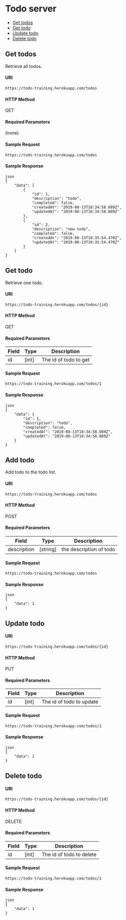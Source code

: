 # Todo server

* [Get todos](https://github.com/Viacheslav-Filipenko/server-todo#get-todos)
* [Get todo](https://github.com/Viacheslav-Filipenko/server-todo#get-todo)
* [Update todo](https://github.com/Viacheslav-Filipenko/server-todo#update-todo)
* [Delete todo](https://github.com/Viacheslav-Filipenko/server-todo#delete-todo)

## Get todos

Retrieve all todos.

#### URI

```
https://todo-training.herokuapp.com/todos
```

#### HTTP Method

GET

#### Required Parameters

(none)

#### Sample Request

```
https://todo-training.herokuapp.com/todos
```

#### Sample Response

```
json
{
    "data": [
        {
            "id": 1,
            "description": "todo",
            "completed": false,
            "createdAt": "2019-08-13T10:34:58.089Z",
            "updatedAt": "2019-08-13T10:34:58.089Z"
        },
        {
            "id": 2,
            "description": "new todo",
            "completed": false,
            "createdAt": "2019-08-13T10:35:54.470Z",
            "updatedAt": "2019-08-13T10:35:54.470Z"
        }
    ]
}

```

## Get todo

Retrieve one todo.

#### URI

```
https://todo-training.herokuapp.com/todos/{id}
```

#### HTTP Method

GET

#### Required Parameters

| Field | Type  | Description                         |
| ----- | ----- | ----------------------------------- |
| id    | [int] | The id of todo to get |

#### Sample Request

```
https://todo-training.herokuapp.com/todos/1
```

#### Sample Response

```
json
{
    "data": {
        "id": 1,
        "description": "todo",
        "completed": false,
        "createdAt": "2019-08-13T10:34:58.089Z",
        "updatedAt": "2019-08-13T10:34:58.089Z"
    }
}

```

## Add todo

Add todo to the todo list.

#### URI

```
https://todo-training.herokuapp.com/todos
```
#### HTTP Method

POST

#### Required Parameters

| Field | Type  | Description                         |
| ----- | ----- | ----------------------------------- |
| description    | [string] | the description of todo |

#### Sample Request

```
https://todo-training.herokuapp.com/todos
```

#### Sample Response

```
json
{
    "data": 1
}

```

## Update todo

#### URI

```
https://todo-training.herokuapp.com/todos/{id}
```

#### HTTP Method

PUT

#### Required Parameters

| Field | Type  | Description                         |
| ----- | ----- | ----------------------------------- |
| id    | [int] | The id of todo to update |

#### Sample Request

```
https://todo-training.herokuapp.com/todos/1
```

#### Sample Response

```
json
{
    "data": 1
}

```

## Delete todo

#### URI

```
https://todo-training.herokuapp.com/todos/{id}
```

#### HTTP Method

DELETE

#### Required Parameters

| Field | Type  | Description                         |
| ----- | ----- | ----------------------------------- |
| id    | [int] | The id of todo to delete |

#### Sample Request

```
https://todo-training.herokuapp.com/todos/1
```

#### Sample Response

```
json
{
    "data": 1
}

```
